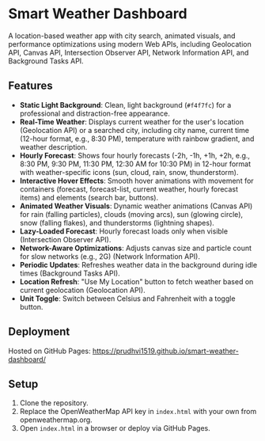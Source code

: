 # Smart Weather Dashboard
A location-based weather app with city search, animated visuals, and performance optimizations using modern Web APIs, including Geolocation API, Canvas API, Intersection Observer API, Network Information API, and Background Tasks API.

## Features
- **Static Light Background**: Clean, light background (`#f4f7fc`) for a professional and distraction-free appearance.
- **Real-Time Weather**: Displays current weather for the user's location (Geolocation API) or a searched city, including city name, current time (12-hour format, e.g., 8:30 PM), temperature with rainbow gradient, and weather description.
- **Hourly Forecast**: Shows four hourly forecasts (-2h, -1h, +1h, +2h, e.g., 8:30 PM, 9:30 PM, 11:30 PM, 12:30 AM for 10:30 PM) in 12-hour format with weather-specific icons (sun, cloud, rain, snow, thunderstorm).
- **Interactive Hover Effects**: Smooth hover animations with movement for containers (forecast, forecast-list, current weather, hourly forecast items) and elements (search bar, buttons).
- **Animated Weather Visuals**: Dynamic weather animations (Canvas API) for rain (falling particles), clouds (moving arcs), sun (glowing circle), snow (falling flakes), and thunderstorms (lightning shapes).
- **Lazy-Loaded Forecast**: Hourly forecast loads only when visible (Intersection Observer API).
- **Network-Aware Optimizations**: Adjusts canvas size and particle count for slow networks (e.g., 2G) (Network Information API).
- **Periodic Updates**: Refreshes weather data in the background during idle times (Background Tasks API).
- **Location Refresh**: "Use My Location" button to fetch weather based on current geolocation (Geolocation API).
- **Unit Toggle**: Switch between Celsius and Fahrenheit with a toggle button.

## Deployment
Hosted on GitHub Pages: https://prudhvi1519.github.io/smart-weather-dashboard/

## Setup
1. Clone the repository.
2. Replace the OpenWeatherMap API key in `index.html` with your own from openweathermap.org.
3. Open `index.html` in a browser or deploy via GitHub Pages.

